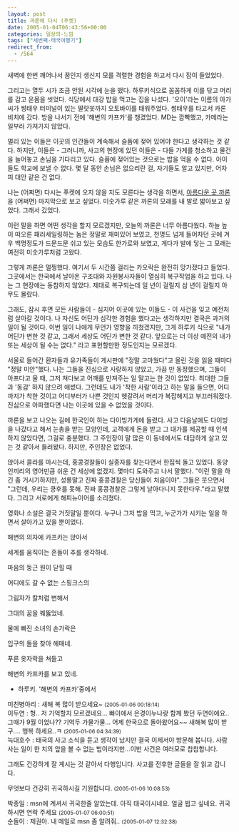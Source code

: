 ```yaml
---
layout: post
title: 까론에 다시 (푸켓)
date: 2005-01-04T06:43:56+00:00
categories: 일상의-느낌
tags: ["세번째-태국여행기"]
redirect_from:
  - /564
---
```


새벽에 한번 깨어나서 꿈인지 생신지 모를 격렬한 경험을 하고서 다시 잠이 들었었다.

그리고는 열두 시가 조금 안된 시각에 눈을 떴다. 하루키식으로 꼼꼼하게 이를 닦고 머리를 감고 온몸을 씻었다. 식당에서 대강 밥을 먹고는 집을 나섰다. '오이'라는 이름의 아가씨가 썽태우 터미널이 있는 딸랏쏫까지 오토바이를 태워주었다. 썽태우를 타고서 카론 비치에 갔다. 방을 나서기 전에 '해변의 카프카'를 챙겼었다. MD는 깜빡했고, 카메라는 일부러 가져가지 않았다.

멀리 있는 이들은 이곳의 인간들이 계속해서 슬픔에 젖어 있어야 한다고 생각하는 것 같다. 하지만, 이들은 - 그러니까, 사고의 현장에 있던 이들은 - 다들 가게를 청소하고 물건을 늘어놓고 손님을 기다리고 있다. 슬픔에 젖어있는 것으로는 밥을 먹을 수 없다. 아이들도 학교에 보낼 수 없다. 몇 달 동안 손님은 없으리란 걸, 자기들도 알고 있지만, 어차피 대안 같은 건 없다.

나는 (어쩌면) 다시는 푸켓에 오지 않을 지도 모른다는 생각을 하면서, <a href="http://jinto.pe.kr/556">아름다운 곳 까론</a>을 (어쩌면) 마지막으로 보고 싶었다. 미숫가루 같은 까론의 모래를 내 발로 밟아보고 싶었다. 그래서 갔었다.

이런 말을 하면 어떤 생각을 할지 모르겠지만, 오늘의 까론은 너무 아름다웠다. 하늘 높이 떠오른 패러세일링하는 놈은 정말로 재미있어 보였고, 천명도 넘게 들어차던 곳에 겨우 백명정도가 드문드문 쉬고 있는 모습도 한가로와 보였고, 게다가 발에 닿는 그 모래는 여전히 미숫가루처럼 고왔다.

그렇게 까론은 멀쩡했다. 여기서 두 시간쯤 걸리는 카오락은 완전히 망가졌다고 들었다. 그곳에서는 한국에서 날아온 구조대와 자원봉사자들이 열심히 복구작업을 하고 있다. 나는 그 현장에는 동참하지 않았다. 제대로 복구되는데 일 년이 걸릴지 삼 년이 걸릴지 아무도 몰랐다.

그래도, 잠시 후면 모든 사람들이 - 심지어 이곳에 있는 이들도 - 이 사건을 잊고 예전처럼 살아갈 것이다. 나 자신도 어딘가 심각한 경험을 했다고는 생각하지만 결국은 과거의 일이 될 것이다. 이번 일이 나에게 무언가 영향을 끼쳤겠지만, 그게 하루키 식으로 "내가 어딘가 변한 것 같고, 그래서 세상도 어딘가 변한 것 같다. 앞으로는 더 이상 예전의 내가 또는 세상이 될 수는 없다." 라고 표현할만한 정도인지는 모르겠다.

서울로 들어간 환자들과 유가족들이 게시판에 "정말 고마웠다"고 올린 것을 읽을 때마다 "정말 미안"했다. 나는 그들을 진심으로 사랑하지 않았고, 가끔 만 동정했으며, 그들이 아프다고 울 때, 그저 쳐다보고 어깨를 만져주는 일 말고는 한 것이 없었다. 최대한 그들과 '동감' 하지 않으려 애썼다. 그런데도 내가 '착한 사람'이라고 하는 말을 들으면, 어디까지가 착한 것이고 어디부터가 나쁜 것인지 헷갈려서 머리가 복잡해지고 부끄러워졌다. 진심으로 아파했다면 나는 이곳에 있을 수 없었을 것이다.

까론을 보고 나오는 길에 한국인이 하는 다이빙가게에 들렸다. 사고 다음날에도 다이빙을 나갔다고 해서 눈총을 받는 모양인데, 고객에게 돈을 받고 그 대가를 제공할 때 인색하지 않았다면, 그걸로 충분했다. 그 주인장이 말 많은 이 동네에서도 대담하게 살고 있는 것 같아서 들러봤다. 하지만, 주인장은 없었다.

앉아서 콜라를 마시는데, 홍콩경찰들이 실종자를 찾는다면서 한집씩 돌고 있었다. 동양인끼리의 영어만큼 쉬운 건 세상에 없겠지. 몇마디 도와주고 나서 말했다. "이런 말을 하긴 좀 거시기하지만, 성룡말고 진짜 홍콩경찰은 당신들이 처음이야". 그들은 웃으면서 "그런데, 우리는 쿵후를 못해. 진짜 홍콩경찰은 그렇게 날아다니지 못한다우."라고 말했다. 그리고 서로에게 해피뉴이어를 소리쳤다.

영화나 소설은 결국 거짓말일 뿐이다. 누구나 그저 밥을 먹고, 누군가가 시키는 일을 하면서 살아가고 있을 뿐이었다.

> 

해변의 의자에 카프카는 앉아서

세계를 움직이는 흔들이 추를 생각하네.

마음의 둥근 원이 닫힐 때

어디에도 갈 수 없는 스핑크스의

그림자가 칼처럼 변해서

그대의 꿈을 꿰뚫었네.

물에 빠진 소녀의 손가락은

입구의 돌을 찾아 헤매네.

푸른 옷자락을 쳐들고

해변의 카프카를 보고 있네.

- 하루키. '해변의 카프카'중에서


<div id=comments>
<div class=comment>
<!--- cmt:965 --->
<!--- mail: --->
<!--- parent:0 --->
미친병아리 : 
새해 복 많이 받으세요~
 <small>(2005-01-06 00:18:14)</small>
</div>
<div class=comment>
<!--- cmt:966 --->
<!--- mail: --->
<!--- parent:0 --->
이두연 : 
형.. 저 기억할지 모르겠네요...
빠이에서 은경이누나랑 함께 봤던 두연이에요..
그때가 9월 이었나?? 기억두 가물가물...
어제 한국으로 돌아왔어요~~
새해복 많이 받구.... 행복 하세요..ㅋ
 <small>(2005-01-06 04:34:39)</small>
</div>
<div class=comment>
<!--- cmt:967 --->
<!--- mail: --->
<!--- parent:0 --->
늑대호수 : 
태국의 사고 소식을 듣고 생각이 났지만 결국 이제서야 방문해 봅니다. 사람 사는 일이 한 치의 앞을 볼 수 없는 법이라지만...이번 사건은 여러모로 찹찹합니다. 

그래도 건강하게 잘 계시는 것 같아서 다행입니다. 사고를 전후한 글들을 잘 읽고 갑니다. 

무엇보다 건강히 귀국하시길 기원합니다.
 <small>(2005-01-06 10:08:53)</small>
</div>
<div class=comment>
<!--- cmt:968 --->
<!--- mail: --->
<!--- parent:0 --->
박종일 : 
msn에 계셔서 귀국한줄 알았는데. 아직 태국이시네요. 얼굴 뵙고 싶네요. 귀국 하시면 연락 주세요
 <small>(2005-01-07 06:00:51)</small>
</div>
<div class=comment>
<!--- cmt:969 --->
<!--- mail: --->
<!--- parent:0 --->
순돌이 : 
제권아. 내 메일로 msn 좀 알려줘..
 <small>(2005-01-07 12:32:38)</small>
</div>
</div>
